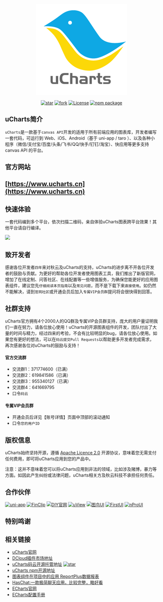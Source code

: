 <div align="center">

![logo](./logo.png)

[![star](https://gitee.com/uCharts/uCharts/badge/star.svg?theme=gvp)](https://gitee.com/uCharts/uCharts/stargazers)
[![fork](https://gitee.com/uCharts/uCharts/badge/fork.svg?theme=gvp)](https://gitee.com/uCharts/uCharts/members)
[![License](https://img.shields.io/badge/license-Apache%202-4EB1BA.svg)](https://www.apache.org/licenses/LICENSE-2.0.html)
[![npm package](https://img.shields.io/npm/v/@qiun/ucharts.svg?style=flat-square)](https://www.npmjs.com/~qiun)

</div>


## uCharts简介

`uCharts`是一款基于`canvas API`开发的适用于所有前端应用的图表库，开发者编写一套代码，可运行到 Web、iOS、Android（基于 uni-app / taro ）、以及各种小程序（微信/支付宝/百度/头条/飞书/QQ/快手/钉钉/淘宝）、快应用等更多支持 canvas API 的平台。

## 官方网站

## [https://www.ucharts.cn](https://www.ucharts.cn)

## 快速体验

一套代码编到多个平台，依次扫描二维码，亲自体验uCharts图表跨平台效果！其他平台请自行编译。

![](https://www.ucharts.cn/images/web/guide/qrcode20220224.png)

## 致开发者

感谢各位开发者`四年`来对秋云及uCharts的支持，uCharts的进步离不开各位开发者的鼓励与贡献。为更好的帮助各位开发者使用图表工具，我们推出了新版官网，增加了在线定制、问答社区、在线配置等一些增值服务，为确保您能更好的应用图表组件，建议您先`仔细阅读本页指南`以及`常见问题`，而不是下载下来`直接使用`。如仍然不能解决，请到`官网社区`或开通会员后加入`专属VIP会员群`提问将会很快得到回答。

## 社群支持

uCharts官方拥有4个2000人的QQ群及专属VIP会员群支持，庞大的用户量证明我们一直在努力，请各位放心使用！uCharts的开源图表组件的开发，团队付出了大量的时间与精力，经过四来的考验，不会有比较明显的bug，请各位放心使用。如果您有更好的想法，可以在`码云提交Pull Requests`以帮助更多开发者完成需求，再次感谢各位对uCharts的鼓励与支持！

#### 官方交流群
- 交流群1：371774600（已满）
- 交流群2：619841586（已满）
- 交流群3：955340127（已满）
- 交流群4：641669795
- 口令`码云`

#### 专属VIP会员群
- 开通会员后详见【账号详情】页面中顶部的滚动通知
- 口令`您的用户ID`

## 版权信息

uCharts始终坚持开源，遵循 [Apache Licence 2.0](https://www.apache.org/licenses/LICENSE-2.0.html) 开源协议，意味着您无需支付任何费用，即可将uCharts应用到您的产品中。

注意：这并不意味着您可以将uCharts应用到非法的领域，比如涉及赌博，暴力等方面。如因此产生纠纷或法律问题，uCharts相关方及秋云科技不承担任何责任。

## 合作伙伴

[![uni-app](https://www.ucharts.cn/images/web/guide/links/uni-app.png)](https://uniapp.dcloud.io/)
[![FinClip](https://www.ucharts.cn/images/web/guide/links/FinClip.png)](https://www.finclip.com/?from=ucharts)
[![DIY官网](https://www.ucharts.cn/images/web/guide/links/diy-gw.png)](https://www.diygw.com/)
[![uView](https://www.ucharts.cn/images/web/guide/links/uView.png)](https://www.uviewui.com/)
[![图鸟UI](https://www.ucharts.cn/images/web/guide/links/tuniao.png)](https://ext.dcloud.net.cn/plugin?id=7088)
[![FirstUI](https://www.ucharts.cn/images/web/guide/links/first.png)](https://www.firstui.cn/)
[![nProUI](https://www.ucharts.cn/images/web/guide/links/nPro.png)](https://ext.dcloud.net.cn/plugin?id=5169)


## 特别鸣谢


## 相关链接
- [uCharts官网](https://www.ucharts.cn)
- [DCloud插件市场地址](https://ext.dcloud.net.cn/plugin?id=271)
- [uCharts码云开源托管地址](https://gitee.com/uCharts/uCharts) [![star](https://gitee.com/uCharts/uCharts/badge/star.svg?theme=gvp)](https://gitee.com/uCharts/uCharts/stargazers)
- [uCharts npm开源地址](https://www.npmjs.com/~qiun)
- [图表组件在项目中的应用 ReportPlus数据报表](https://gitee.com/ureport/ReportPlus) 
- [HasChat:一款极简聊天应用，比较完整，略好看](https://gitee.com/howcode/has-chat) 
- [ECharts官网](https://echarts.apache.org/zh/index.html)
- [ECharts配置手册](https://echarts.apache.org/zh/option.html)